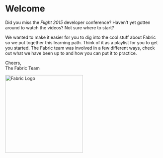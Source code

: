 # Welcome

Did you miss the _Flight 2015_ developer conference? Haven't yet gotten around to watch the videos? Not sure where to start?

We wanted to make it easier for you to dig into the cool stuff about Fabric so we put together this learning path. Think of it as a playlist for you to get you started. The Fabric team was involved in a few different ways, check out what we have been up to and how you can put it to practice.

Cheers,  
The Fabric Team

<img src="https://g.twimg.com/dev/marketing/fabric-homepage/introducing-fabric-homepage.png" alt="Fabric Logo" style="width:250px;height:250px" align="left">

